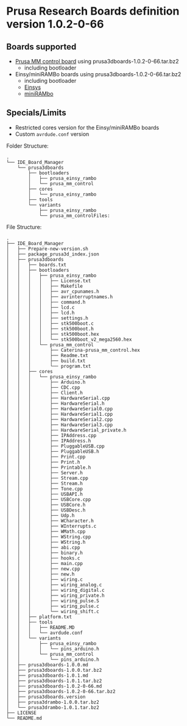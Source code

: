 # Prusa Research Boards definition version 1.0.2-0-66

## Boards supported
- [Prusa MM control board](https://github.com/prusa3d/MM-control-2.0) using prusa3dboards-1.0.2-0-66.tar.bz2
  - including bootloader
- Einsy/miniRAMBo boards using prusa3dboards-1.0.2-0-66.tar.bz2
  - including bootloader
  - [Einsys](https://reprap.org/wiki/EinsyRambo)
  - [miniRAMbo](https://reprap.org/wiki/MiniRambo)
## Specials/Limits
- Restricted cores version for the Einsy/miniRAMBo boards
- Custom `avrdude.conf` version

Folder Structure:

    .
    └── IDE_Board_Manager
        └── prusa3dboards
            ├── bootloaders
            │   ├── prusa_einsy_rambo
            │   └── prusa_mm_control
            ├── cores
            │   └── prusa_einsy_rambo
            ├── tools
            └── variants
                ├── prusa_einsy_rambo
                └── prusa_mm_controlFiles:

File Structure:

    .
    ├── IDE_Board_Manager
    │   ├── Prepare-new-version.sh
    │   ├── package_prusa3d_index.json
    │   ├── prusa3dboards
    │   │   ├── boards.txt
    │   │   ├── bootloaders
    │   │   │   ├── prusa_einsy_rambo
    │   │   │   │   ├── License.txt
    │   │   │   │   ├── Makefile
    │   │   │   │   ├── avr_cpunames.h
    │   │   │   │   ├── avrinterruptnames.h
    │   │   │   │   ├── command.h
    │   │   │   │   ├── lcd.c
    │   │   │   │   ├── lcd.h
    │   │   │   │   ├── settings.h
    │   │   │   │   ├── stk500boot.c
    │   │   │   │   ├── stk500boot.h
    │   │   │   │   ├── stk500boot.hex
    │   │   │   │   └── stk500boot_v2_mega2560.hex
    │   │   │   └── prusa_mm_control
    │   │   │       ├── Caterina-prusa_mm_control.hex
    │   │   │       ├── Readme.txt
    │   │   │       ├── build.txt
    │   │   │       └── program.txt
    │   │   ├── cores
    │   │   │   └── prusa_einsy_rambo
    │   │   │       ├── Arduino.h
    │   │   │       ├── CDC.cpp
    │   │   │       ├── Client.h
    │   │   │       ├── HardwareSerial.cpp
    │   │   │       ├── HardwareSerial.h
    │   │   │       ├── HardwareSerial0.cpp
    │   │   │       ├── HardwareSerial1.cpp
    │   │   │       ├── HardwareSerial2.cpp
    │   │   │       ├── HardwareSerial3.cpp
    │   │   │       ├── HardwareSerial_private.h
    │   │   │       ├── IPAddress.cpp
    │   │   │       ├── IPAddress.h
    │   │   │       ├── PluggableUSB.cpp
    │   │   │       ├── PluggableUSB.h
    │   │   │       ├── Print.cpp
    │   │   │       ├── Print.h
    │   │   │       ├── Printable.h
    │   │   │       ├── Server.h
    │   │   │       ├── Stream.cpp
    │   │   │       ├── Stream.h
    │   │   │       ├── Tone.cpp
    │   │   │       ├── USBAPI.h
    │   │   │       ├── USBCore.cpp
    │   │   │       ├── USBCore.h
    │   │   │       ├── USBDesc.h
    │   │   │       ├── Udp.h
    │   │   │       ├── WCharacter.h
    │   │   │       ├── WInterrupts.c
    │   │   │       ├── WMath.cpp
    │   │   │       ├── WString.cpp
    │   │   │       ├── WString.h
    │   │   │       ├── abi.cpp
    │   │   │       ├── binary.h
    │   │   │       ├── hooks.c
    │   │   │       ├── main.cpp
    │   │   │       ├── new.cpp
    │   │   │       ├── new.h
    │   │   │       ├── wiring.c
    │   │   │       ├── wiring_analog.c
    │   │   │       ├── wiring_digital.c
    │   │   │       ├── wiring_private.h
    │   │   │       ├── wiring_pulse.S
    │   │   │       ├── wiring_pulse.c
    │   │   │       └── wiring_shift.c
    │   │   ├── platform.txt
    │   │   ├── tools
    │   │   │   ├── README.MD
    │   │   │   └── avrdude.conf
    │   │   └── variants
    │   │       ├── prusa_einsy_rambo
    │   │       │   └── pins_arduino.h
    │   │       └── prusa_mm_control
    │   │           └── pins_arduino.h
    │   ├── prusa3dboards-1.0.0.md
    │   ├── prusa3dboards-1.0.0.tar.bz2
    │   ├── prusa3dboards-1.0.1.md
    │   ├── prusa3dboards-1.0.1.tar.bz2
    │   ├── prusa3dboards-1.0.2-0-66.md
    │   ├── prusa3dboards-1.0.2-0-66.tar.bz2
    │   ├── prusa3dboards.version
    │   ├── prusa3drambo-1.0.0.tar.bz2
    │   └── prusa3drambo-1.0.1.tar.bz2
    ├── LICENSE
    └── README.md